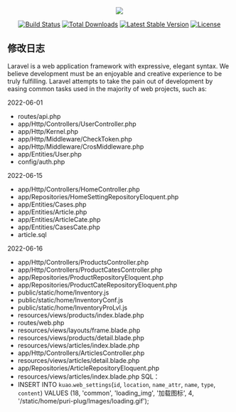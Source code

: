 <p align="center"><img src="https://laravel.com/assets/img/components/logo-laravel.svg"></p>

<p align="center">
<a href="https://travis-ci.org/laravel/framework"><img src="https://travis-ci.org/laravel/framework.svg" alt="Build Status"></a>
<a href="https://packagist.org/packages/laravel/framework"><img src="https://poser.pugx.org/laravel/framework/d/total.svg" alt="Total Downloads"></a>
<a href="https://packagist.org/packages/laravel/framework"><img src="https://poser.pugx.org/laravel/framework/v/stable.svg" alt="Latest Stable Version"></a>
<a href="https://packagist.org/packages/laravel/framework"><img src="https://poser.pugx.org/laravel/framework/license.svg" alt="License"></a>
</p>

## 修改日志

Laravel is a web application framework with expressive, elegant syntax. We believe development must be an enjoyable and creative experience to be truly fulfilling. Laravel attempts to take the pain out of development by easing common tasks used in the majority of web projects, such as:

2022-06-01
- routes/api.php
- app/Http/Controllers/UserController.php
- app/Http/Kernel.php
- app/Http/Middleware/CheckToken.php
- app/Http/Middleware/CrosMiddleware.php
- app/Entities/User.php
- config/auth.php

2022-06-15
- app/Http/Controllers/HomeController.php  
- app/Repositories/HomeSettingRepositoryEloquent.php
- app/Entities/Cases.php
- app/Entities/Article.php
- app/Entities/ArticleCate.php
- app/Entities/CasesCate.php
- article.sql

2022-06-16
- app/Http/Controllers/ProductsController.php
- app/Http/Controllers/ProductCatesController.php
- app/Repositories/ProductRepositoryEloquent.php
- app/Repositories/ProductCateRepositoryEloquent.php
- public/static/home/Inventory.js
- public/static/home/InventoryConf.js
- public/static/home/InventoryProLvl.js
- resources/views/products/index.blade.php
- routes/web.php
- resources/views/layouts/frame.blade.php
- resources/views/products/detail.blade.php
- resources/views/articles/index.blade.php
- app/Http/Controllers/ArticlesController.php
- resources/views/articles/detail.blade.php
- app/Repositories/ArticleRepositoryEloquent.php
- resources/views/articles/index.blade.php
SQL：
- INSERT INTO `kuao`.`web_settings`(`id`, `location`, `name_attr`, `name`, `type`, `content`) VALUES (18, 'common', 'loading_img', '加载图标', 4, '/static/home/puri-plug/Images/loading.gif');



